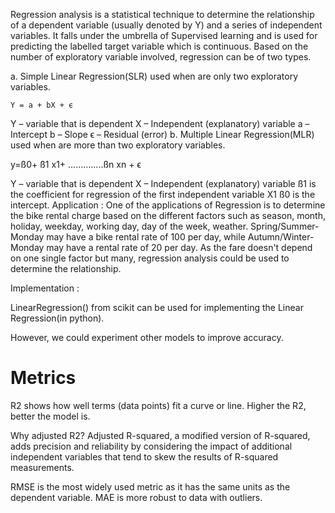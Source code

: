 
Regression analysis is a statistical technique to determine the relationship of a dependent variable (usually denoted by Y) and a series of  independent variables. It falls under the umbrella of Supervised learning and is used for predicting the labelled target variable which is continuous. Based on the number of exploratory variable involved, regression can be of two types.

a. Simple Linear Regression(SLR) used when are only two exploratory variables.

    Y = a + bX + ϵ

Y – variable that is dependent
X – Independent (explanatory) variable
a – Intercept
b – Slope
ϵ – Residual (error)
b. Multiple Linear Regression(MLR) used when are more than two exploratory variables.

   y=ß0+ ß1 x1+ …………..ßn xn + ϵ

Y – variable that is dependent
X – Independent (explanatory) variable
ß1 is the coefficient for regression of the first independent variable X1
ß0 is the intercept.
Application :  One of the applications of Regression is to determine the bike rental charge based on the different factors such as season, month, holiday, weekday, working day, day of the week, weather.  Spring/Summer-Monday may have a bike rental rate of 100 per day, while Autumn/Winter-Monday may have a rental rate of 20 per day. As the fare doesn't depend on one single factor but many, regression analysis could be used to determine the relationship.

Implementation :

LinearRegression() from scikit can be used for implementing the Linear Regression(in python).

However, we could experiment other models to improve accuracy.

# Metrics
R2 shows how well terms (data points) fit a curve or line. Higher the R2, better the model is.

Why adjusted R2?
Adjusted R-squared, a modified version of R-squared, adds precision and reliability by considering the impact of additional independent
variables that tend to skew the results of R-squared measurements.

RMSE is the most widely used metric as it has the same units as the dependent variable. 
MAE is more robust to data with outliers.
